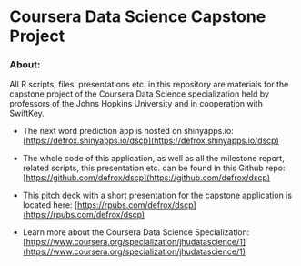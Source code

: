 # Coursera Data Science Capstone Project

### About:
All R scripts, files, presentations etc. in this repository are materials for the capstone project of the Coursera Data Science specialization held by professors of the Johns Hopkins University and in cooperation with SwiftKey.


* The next word prediction app is hosted on shinyapps.io: 
[https://defrox.shinyapps.io/dscp](https://defrox.shinyapps.io/dscp)

* The whole code of this application, as well as all the milestone report, related scripts, this presentation  etc. can be found in this Github repo: 
[https://github.com/defrox/dscp](https://github.com/defrox/dscp)

* This pitch deck with a short presentation for the capstone application is located here: 
[https://rpubs.com/defrox/dscp](https://rpubs.com/defrox/dscp)

* Learn more about the Coursera Data Science Specialization: [https://www.coursera.org/specialization/jhudatascience/1](https://www.coursera.org/specialization/jhudatascience/1)
